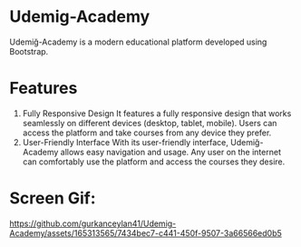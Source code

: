 # Udemig-Academy

Udemiğ-Academy is a modern educational platform developed using Bootstrap.

# Features
1. Fully Responsive Design
It features a fully responsive design that works seamlessly on different devices (desktop, tablet, mobile). Users can access the platform and take courses from any device they prefer.
2. User-Friendly Interface
With its user-friendly interface, Udemiğ-Academy allows easy navigation and usage. Any user on the internet can comfortably use the platform and access the courses they desire.

# Screen Gif:
https://github.com/gurkanceylan41/Udemig-Academy/assets/165313565/7434bec7-c441-450f-9507-3a66566ed0b5

